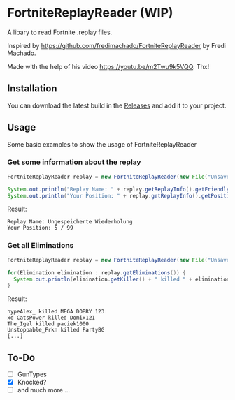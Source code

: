 # FortniteReplayReader (WIP)
A libary to read Fortnite .replay files. 

Inspired by https://github.com/fredimachado/FortniteReplayReader by Fredi Machado.

Made with the help of his video https://youtu.be/m2Twu9k5VQQ.
Thx!

## Installation
You can download the latest build in the [Releases](https://github.com/EweLoHD/FortniteReplayReader/releases) and add it to your project.

## Usage
Some basic examples to show the usage of FortniteReplayReader
### Get some information about the replay
```java
FortniteReplayReader replay = new FortniteReplayReader(new File("UnsavedReplay-2018.12.23-15.13.28.replay"));

System.out.println("Replay Name: " + replay.getReplayInfo().getFriendlyName());
System.out.println("Your Position: " + replay.getReplayInfo().getPosition() + " / " + replay.getReplayInfo().getTotalPlayers());
```
Result:
```
Replay Name: Ungespeicherte Wiederholung
Your Position: 5 / 99
```
### Get all Eliminations 
```java
FortniteReplayReader replay = new FortniteReplayReader(new File("UnsavedReplay-2018.12.23-15.13.28.replay"));

for(Elimination elimination : replay.getEliminations()) {
  System.out.println(elimination.getKiller() + " killed " + elimination.getVictim());
}
```
Result:
```
hypeAlex_ killed MEGA DOBRY 123
xd CatsPower killed Domix121
The_Igel killed paciek1000
Unstoppable_Frkn killed PartyBG
[...]
```

## To-Do
- [ ] GunTypes
- [x] Knocked?
- [ ] and much more ...
